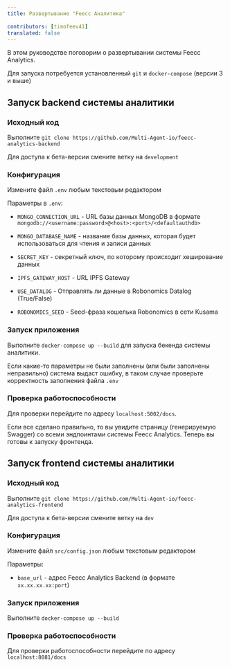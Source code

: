 ```yaml
---
title: Развертывание "Feecc Аналитика"
 
contributors: [timofeev41]
translated: false
---
```


В этом руководстве поговорим о развертывании системы Feecc Analytics.

Для запуска потребуется установленный `git` и `docker-compose` (версии 3 и выше)

## Запуск backend системы аналитики

### Исходный код

Выполните `git clone https://github.com/Multi-Agent-io/feecc-analytics-backend`

Для доступа к бета-версии смените ветку на `development`

### Конфигурация

Измените файл `.env` любым текстовым редактором

Параметры в `.env`:

* `MONGO_CONNECTION_URL` - URL базы данных MongoDB в формате `mongodb://<username:password>@<host>:<port>/<defaultauthdb>`

* `MONGO_DATABASE_NAME` - название базы данных, которая будет использоваться для чтения и записи данных

* `SECRET_KEY` - секретный ключ, по которому происходит хеширование данных

* `IPFS_GATEWAY_HOST` - URL IPFS Gateway

* `USE_DATALOG` - Отправлять ли данные в Robonomics Datalog (True/False)

* `ROBONOMICS_SEED` - Seed-фраза кошелька Robonomics в сети Kusama

### Запуск приложения

Выполните `docker-compose up --build` для запуска бекенда системы аналитики.

Если какие-то параметры не были заполнены (или были заполнены неправильно) система выдаст ошибку, в таком случае проверьте корректность заполнения файла `.env`

### Проверка работоспособности

Для проверки перейдите по адресу `localhost:5002/docs`. 

Если все сделано правильно, то вы увидите страницу (генерируемую Swagger) со всеми эндпоинтами системы Feecc Analytics. Теперь вы готовы к запуску фронтенда.

## Запуск frontend системы аналитики

### Исходный код

Выполните `git clone https://github.com/Multi-Agent-io/feecc-analytics-frontend`

Для доступа к бета-версии смените ветку на `dev`

### Конфигурация

Измените файл `src/config.json` любым текстовым редактором

Параметры:

* `base_url` - адрес Feecc Analytics Backend (в формате `хх.хх.хх.хх:port`)

### Запуск приложения

Выполните `docker-compose up --build`

### Проверка работоспособности

Для проверки работоспособности перейдите по адресу `localhost:8081/docs`

